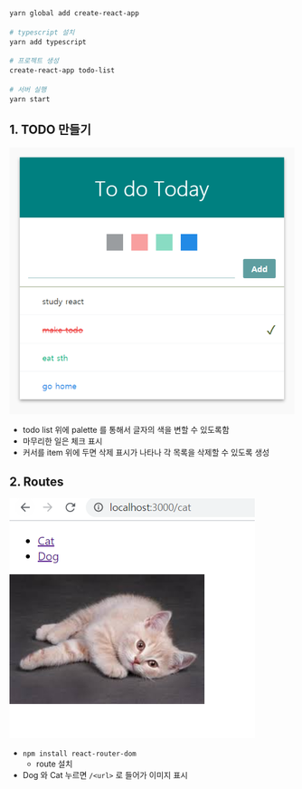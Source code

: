 ```bash
yarn global add create-react-app

# typescript 설치
yarn add typescript

# 프로젝트 생성
create-react-app todo-list

# 서버 실행
yarn start
```



## 1. TODO 만들기

![](image/todolist.PNG)

- todo list 위에 palette 를 통해서 글자의 색을 변할 수 있도록함
- 마무리한 일은 체크 표시
- 커서를 item 위에 두면 삭제 표시가 나타나 각 목록을 삭제할 수 있도록 생성



## 2. Routes

![routes](image/routes.PNG)

- `npm install react-router-dom` 
  - route 설치
- Dog 와 Cat 누르면 `/<url>` 로 들어가 이미지 표시